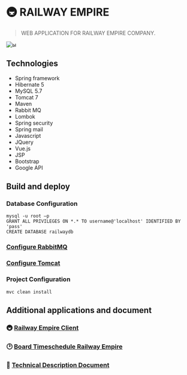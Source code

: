 # 🚇 RAILWAY EMPIRE

> WEB APPLICATION FOR RAILWAY EMPIRE COMPANY.

![ы](https://media.giphy.com/media/1rN42BcwLSQqDXNztc/giphy.gif)


## Technologies
- Spring framework
- Hibernate 5
- MySQL 5.7
- Tomcat 7
- Maven
- Rabbit MQ
- Lombok
- Spring security
- Spring mail
- Javascript
- JQuery
- Vue.js
- JSP
- Bootstrap
- Google API


## Build and deploy
### Database Configuration

    mysql -u root –p
    GRANT ALL PRIVILEGES ON *.* TO username@'localhost' IDENTIFIED BY 'pass'
    CREATE DATABASE railwaydb

### [Configure RabbitMQ](https://afedyanin.wordpress.com/2014/11/06/rabbitmq-how-to-install/)


### [Configure Tomcat](https://www.wikihow.com/Install-Tomcat-on-Windows-7)


### Project Configuration
    mvc clean install


## Additional applications and document
###  🚇  [Railway Empire Client](https://github.com/ElinaValieva/railway-empire-client "Railway Empire Client")
###  🕑  [Board Timeschedule Railway Empire](https://github.com/ElinaValieva/board-for-railway-empire "Board Timeschedule Railway Empire")
### :book:  [Technical Description Document](https://docs.google.com/document/d/1mAfonnv3jGGsdL8SuQSIqbCStQ-zN2_L4fsDTbzHBiE/edit "Technical description document")
